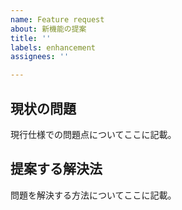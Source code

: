 ```yaml
---
name: Feature request
about: 新機能の提案
title: ''
labels: enhancement
assignees: ''

---
```


## 現状の問題
現行仕様での問題点についてここに記載。

## 提案する解決法
問題を解決する方法についてここに記載。
